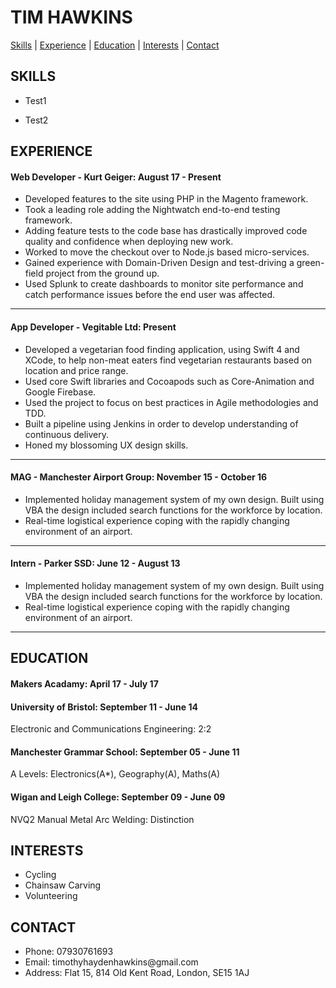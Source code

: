 # TIM HAWKINS #

[Skills](#skills) | [Experience](#experience) | [Education](#education) | [Interests](#interests) | [Contact](#contact)

## SKILLS ##
<ul>
  <li>Test1</li>
</ul>
<ul>
  <li>Test2</li>
</ul>
  

## EXPERIENCE ##

#### Web Developer - Kurt Geiger: August 17 - Present ####
<ul>
  <li>Developed features to the site using PHP in the Magento framework.</li>
  <li>Took a leading role adding the Nightwatch end-to-end testing framework.</li>
  <li>Adding feature tests to the code base has drastically improved code quality and confidence when deploying new work.</li>
  <li>Worked to move the checkout over to Node.js based micro-services. </li>
  <li>Gained experience with Domain-Driven Design and test-driving a green-field project from the ground up.</li>
  <li>Used Splunk to create dashboards to monitor site performance and catch performance issues before the end user was affected.</li>
</ul>

---

#### App Developer - Vegitable Ltd: Present ####
<ul>
  <li>Developed a vegetarian food finding application, using Swift 4 and XCode, to help non-meat eaters find vegetarian restaurants based on location and price range.</li>
  <li>Used core Swift libraries and Cocoapods such as Core-Animation and Google Firebase.</li>
  <li>Used the project to focus on best practices in Agile methodologies and TDD.</li>
  <li>Built a pipeline using Jenkins in order to develop understanding of continuous delivery.</li>
  <li>Honed my blossoming UX design skills.</li>
</ul>

---

#### MAG - Manchester Airport Group: November 15 - October 16 ####
<ul>
  <li>Implemented holiday management system of my own design. Built using VBA the design included search functions for the workforce by location.</li>
  <li>Real-time logistical experience coping with the rapidly changing environment of an airport.</li>
</ul>

---

#### Intern - Parker SSD: June 12 - August 13 ####
<ul>
  <li>Implemented holiday management system of my own design. Built using VBA the design included search functions for the workforce by location.</li>
  <li>Real-time logistical experience coping with the rapidly changing environment of an airport.</li>
</ul>

---

## EDUCATION ##

#### Makers Acadamy: April 17 - July 17 ####

#### University of Bristol: September 11 - June 14 ####
Electronic and Communications Engineering: 2:2

#### Manchester Grammar School: September 05 - June 11 ####
A Levels: Electronics(A*), Geography(A), Maths(A)

#### Wigan and Leigh College: September 09 - June 09 ####
NVQ2 Manual Metal Arc Welding: Distinction

## INTERESTS ##
<ul>
  <li>Cycling</li>
  <li>Chainsaw Carving</li>
  <li>Volunteering</li>
</ul>

## CONTACT ##
<ul>
  <li>Phone: 07930761693</li>
  <li>Email: timothyhaydenhawkins@gmail.com</li>
  <li>Address: Flat 15, 814 Old Kent Road, London, SE15 1AJ
</ul>

